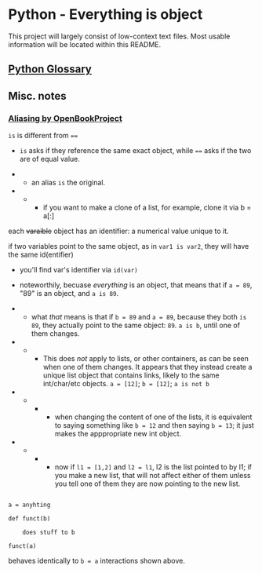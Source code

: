 # Python - Everything is object

This project will largely consist of low-context text files. Most usable information will be located within this README.

## [Python Glossary](http://www.openbookproject.net/thinkcs/python/english2e/ch09.html#aliasing)

## Misc. notes

### [Aliasing by OpenBookProject](http://www.openbookproject.net/thinkcs/python/english2e/ch09.html#aliasing)

`is` is different from `==`

- `is` asks if they reference the same exact object, while `==` asks if the two are of equal value.

 - - an alias `is` the original.

- - - if you want to make a clone of a list, for example, clone it via b = a[:]

each ~~varaible~~ object has an identifier: a numerical value unique to it.

if two variables point to the same object, as in `var1 is var2`, they will have the same id(entifier)

- you'll find var's identifier via `id(var)`

- noteworthily, becuase _everything_ is an object, that means that if `a = 89`, "89" is an object, and `a is 89`.

- - what _that_ means is that if `b = 89` and `a = 89`, because they both `is 89`, they actually point to the same object: `89`. `a is b`, until one of them changes.

- - - This does _not_ apply to lists, or other containers, as can be seen when one of them changes. It appears that they instead create a unique list object that contains links, likely to the same int/char/etc objects. `a = [12]`; `b = [12]`; `a is not b`

- - - - when changing the content of one of the lists, it is equivalent to saying something like `b = 12` and then saying `b = 13`; it just makes the apppropriate new int object.

- - - - now if `l1 = [1,2]` and `l2 = l1`, l2 is the list pointed to by l1; if you make a new list, that will not affect either of them unless you tell one of them they are now pointing to the new list.


```

a = anyhting

def funct(b)

    does stuff to b

funct(a)

```

behaves identically to `b = a` interactions shown above.

